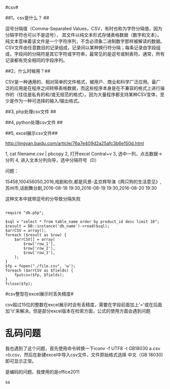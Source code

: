 #csv#

##1，csv是什么？ ##

逗号分隔值（Comma-Separated Values，CSV，有时也称为字符分隔值，因为分隔字符也可以不是逗号）， 其文件以纯文本形式存储表格数据（数字和文本）。
纯文本意味着该文件是一个字符序列，不含必须象二进制数字那样被解读的数据。CSV文件由任意数目的记录组成，记录间以某种换行符分隔；每条记录由字段组成，字段间的分隔符是其它字符或字符串，最常见的是逗号或制表符。通常，所有记录都有完全相同的字段序列。

##2，什么时候用？##

CSV是一种通用的、相对简单的文件格式，被用户、商业和科学广泛应用。最广泛的应用是在程序之间转移表格数据，而这些程序本身是在不兼容的格式上进行操作的（往往是私有的和/或无规范的格式）。因为大量程序都支持某种CSV变体，至少是作为一种可选择的输入/输出格式。

##3, php处理csv文件 ##

##4, python处理csv文件 ##

##5, excel展示csv文件##

http://jingyan.baidu.com/article/76a7e409d2a25afc3b6e150d.html

1, cat filename.csv | pbcopy
2, 打开excel Contral+v
3, 选中一列，点击数据->分列
4, 进入文本分列向导，选中分隔符号（D）

问题：

15458,100456050,2016,戏剧和你,都是风景-孟京辉导演《两只狗的生活意见》,苏州市,话剧舞台剧,2016-08-18 19:30,2016-08-19 19:30,2016-08-20 19:30

这种文本中就带逗号的分导致分隔失败

<pre><code>
require "db.php";

$sql = "select * from table_name order by product_id desc limit 10";
$result = DB::instance('db_name')->read($sql);
$arrCSV = array();
foreach ($result as $row) {
    $arrCSV[] = array(
        $row['row_1'],
        $row['row_2'],
        $row['row_3'],
    );
}
$fp = fopen("./file.csv", 'w');
foreach ($arrCSV as $fields) {
    fputcsv($fp, $fields);
}
fclose($fp);
</code></pre>

#csv整型在excel展示时丢失精度#

csv超过15位的整数在excel展示时会有丢精度，需要在字段前面加上'='或在后面加'\t'来解决。但是部分excel版本在检索方面，公式的使用方面会遇到问题

# 乱码问题 #
我也遇到了这个问题，首先使用命令转换一下iconv -f UTF8 -t GB18030 a.csv >b.csv，然后在新建excel中导入csv文件，文件原始格式选择 中文（GB 18030) 即可显示正常。

是编码的问题，我使用的是office2011


ss
